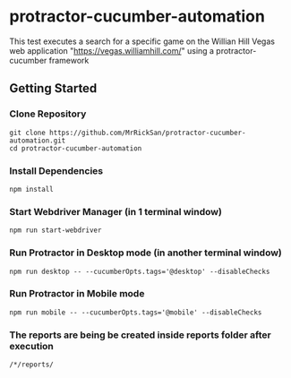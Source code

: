 # protractor-cucumber-automation
This test executes a search for a specific game on the Willian Hill Vegas web application "https://vegas.williamhill.com/" using a protractor-cucumber framework

## Getting Started

### Clone Repository

```
git clone https://github.com/MrRickSan/protractor-cucumber-automation.git
cd protractor-cucumber-automation
```

### Install Dependencies

```
npm install
```

### Start Webdriver Manager (in 1 terminal window)

```
npm run start-webdriver
```

### Run Protractor in Desktop mode (in another terminal window)

```
npm run desktop -- --cucumberOpts.tags='@desktop' --disableChecks
```

### Run Protractor in Mobile mode

```
npm run mobile -- --cucumberOpts.tags='@mobile' --disableChecks
```

### The reports are being be created inside reports folder after execution

```
/*/reports/
```